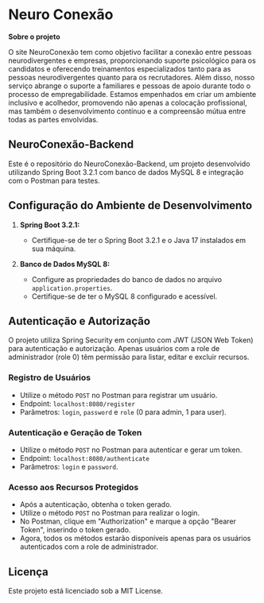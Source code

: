 # Neuro Conexão
**Sobre o projeto**

O site NeuroConexão tem como objetivo facilitar a conexão entre pessoas neurodivergentes e empresas, proporcionando suporte psicológico para os candidatos e oferecendo treinamentos especializados tanto para as pessoas neurodivergentes quanto para os recrutadores. Além disso, nosso serviço abrange o suporte a familiares e pessoas de apoio durante todo o processo de empregabilidade. Estamos empenhados em criar um ambiente inclusivo e acolhedor, promovendo não apenas a colocação profissional, mas também o desenvolvimento contínuo e a compreensão mútua entre todas as partes envolvidas.

## NeuroConexão-Backend

Este é o repositório do NeuroConexão-Backend, um projeto desenvolvido utilizando Spring Boot 3.2.1 com banco de dados MySQL 8 e integração com o Postman para testes.

## Configuração do Ambiente de Desenvolvimento

1. **Spring Boot 3.2.1:**
   - Certifique-se de ter o Spring Boot 3.2.1 e o Java 17 instalados em sua máquina.
   
2. **Banco de Dados MySQL 8:**
   - Configure as propriedades do banco de dados no arquivo `application.properties`.
   - Certifique-se de ter o MySQL 8 configurado e acessível.

## Autenticação e Autorização

O projeto utiliza Spring Security em conjunto com JWT (JSON Web Token) para autenticação e autorização. Apenas usuários com a role de administrador (role 0) têm permissão para listar, editar e excluir recursos.

### Registro de Usuários

- Utilize o método `POST` no Postman para registrar um usuário.
- Endpoint: `localhost:8080/register`
- Parâmetros: `login`, `password` e `role` (0 para admin, 1 para user).

### Autenticação e Geração de Token

- Utilize o método `POST` no Postman para autenticar e gerar um token.
- Endpoint: `localhost:8080/authenticate`
- Parâmetros: `login` e `password`.

### Acesso aos Recursos Protegidos

- Após a autenticação, obtenha o token gerado.
- Utilize o método `POST` no Postman para realizar o login.
- No Postman, clique em "Authorization" e marque a opção "Bearer Token", inserindo o token gerado.
- Agora, todos os métodos estarão disponíveis apenas para os usuários autenticados com a role de administrador.

## Licença

Este projeto está licenciado sob a MIT License.
